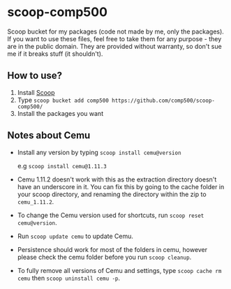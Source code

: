 # scoop-comp500
Scoop bucket for my packages (code not made by me, only the packages). If you want to use these files, feel free to take them for any purpose - they are in the public domain. They are provided without warranty, so don't sue me if it breaks stuff (it shouldn't).

## How to use?
1. Install [Scoop](https://github.com/lukesampson/scoop/wiki/Quick-Start)
1. Type `scoop bucket add comp500 https://github.com/comp500/scoop-comp500/`
1. Install the packages you want

## Notes about Cemu
- Install any version by typing `scoop install cemu@version`

  e.g `scoop install cemu@1.11.3`
  
- Cemu 1.11.2 doesn't work with this as the extraction directory doesn't have an underscore in it. You can fix this by going to the cache folder in your scoop directory, and renaming the directory within the zip to `cemu_1.11.2`.
- To change the Cemu version used for shortcuts, run `scoop reset cemu@version`.
- Run `scoop update cemu` to update Cemu.
- Persistence should work for most of the folders in cemu, however please check the cemu folder before you run `scoop cleanup`.
- To fully remove all versions of Cemu and settings, type `scoop cache rm cemu` then `scoop uninstall cemu -p`.

